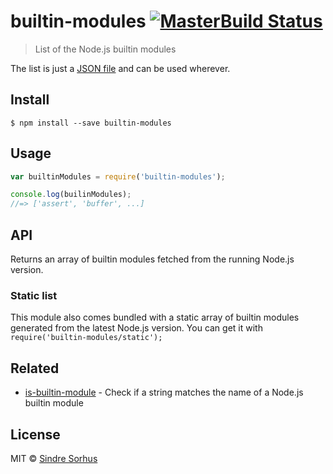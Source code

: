 # builtin-modules [![MasterBuild Status](https://travis-ci.org/sindresorhus/builtin-modules.svg?branch=master)](https://travis-ci.org/sindresorhus/builtin-modules)

> List of the Node.js builtin modules

The list is just a [JSON file](builtin-modules.json) and can be used wherever.


## Install

```
$ npm install --save builtin-modules
```


## Usage

```js
var builtinModules = require('builtin-modules');

console.log(builinModules);
//=> ['assert', 'buffer', ...]
```


## API

Returns an array of builtin modules fetched from the running Node.js version.

### Static list

This module also comes bundled with a static array of builtin modules generated from the latest Node.js version. You can get it with `require('builtin-modules/static');`


## Related

- [is-builtin-module](https://github.com/sindresorhus/is-builtin-module) - Check if a string matches the name of a Node.js builtin module


## License

MIT © [Sindre Sorhus](http://sindresorhus.com)
